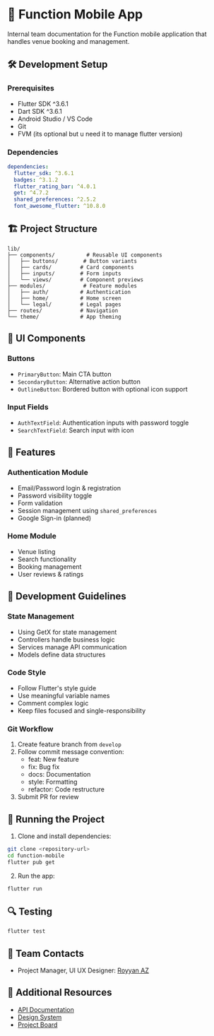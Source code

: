 # 📱 Function Mobile App

Internal team documentation for the Function mobile application that handles venue booking and management.

## 🛠️ Development Setup

### Prerequisites
- Flutter SDK ^3.6.1
- Dart SDK ^3.6.1
- Android Studio / VS Code
- Git
- FVM (its optional but u need it to manage flutter version)

### Dependencies
```yaml
dependencies:
  flutter_sdk: ^3.6.1
  badges: ^3.1.2
  flutter_rating_bar: ^4.0.1
  get: ^4.7.2
  shared_preferences: ^2.5.2
  font_awesome_flutter: ^10.8.0
```

## 🏗️ Project Structure

```
lib/
├── components/          # Reusable UI components
│   ├── buttons/        # Button variants
│   ├── cards/         # Card components
│   ├── inputs/        # Form inputs
│   └── views/         # Component previews
├── modules/            # Feature modules
│   ├── auth/          # Authentication
│   ├── home/          # Home screen
│   └── legal/         # Legal pages
├── routes/            # Navigation
└── theme/             # App theming
```

## 🎨 UI Components

### Buttons
- `PrimaryButton`: Main CTA button
- `SecondaryButton`: Alternative action button
- `OutlineButton`: Bordered button with optional icon support

### Input Fields
- `AuthTextField`: Authentication inputs with password toggle
- `SearchTextField`: Search input with icon

## 📱 Features

### Authentication Module
- Email/Password login & registration
- Password visibility toggle
- Form validation
- Session management using `shared_preferences`
- Google Sign-in (planned)

### Home Module
- Venue listing
- Search functionality
- Booking management
- User reviews & ratings

## 🔧 Development Guidelines

### State Management
- Using GetX for state management
- Controllers handle business logic
- Services manage API communication
- Models define data structures

### Code Style
- Follow Flutter's style guide
- Use meaningful variable names
- Comment complex logic
- Keep files focused and single-responsibility

### Git Workflow
1. Create feature branch from `develop`
2. Follow commit message convention:
   - feat: New feature
   - fix: Bug fix
   - docs: Documentation
   - style: Formatting
   - refactor: Code restructure
3. Submit PR for review

## 🚀 Running the Project

1. Clone and install dependencies:
```bash
git clone <repository-url>
cd function-mobile
flutter pub get
```

2. Run the app:
```bash
flutter run
```

## 🔍 Testing

```bash
flutter test
```

## 📝 Team Contacts

- Project Manager, UI UX Designer: [Royyan AZ](mailto:kasehitoworks@gmail.com)

## 🔗 Additional Resources

- [API Documentation](link-to-api-docs)
- [Design System](link-to-design-system)
- [Project Board](link-to-project-board)
